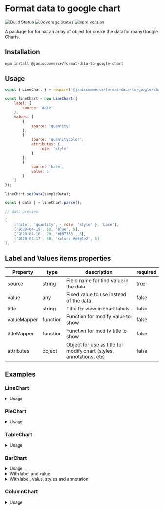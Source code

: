 # Format data to google chart

![Build Status](https://github.com/janis-commerce/format-data-to-google-chart/workflows/Build%20Status/badge.svg)
[![Coverage Status](https://coveralls.io/repos/github/janis-commerce/format-data-to-google-chart/badge.svg?branch=master)](https://coveralls.io/github/janis-commerce/format-data-to-google-chart?branch=master)
[![npm version](https://badge.fury.io/js/%40janiscommerce%2Fformat-data-to-google-chart.svg)](https://www.npmjs.com/package/@janiscommerce/format-data-to-google-chart)

A package for format an array of object for create the data for many Google Charts.

## Installation

```sh
npm install @janiscommerce/format-data-to-google-chart
```

## Usage

```js
const { LineChart } = require('@janiscommerce/format-data-to-google-chart');

const lineChart = new LineChart({
	label: {
		source: 'date'
	},
	values: [
		{
			source: 'quantity'
		},
		{
			source: 'quantityColor',
			attributes: {
				role: 'style'
			}
		},
		{
			source: 'base',
			value: 5
		}
	]
});

lineChart.setData(sampleData);

const { data } = lineChart.parse();

// data preview

[
	['date', 'quantity', { role: 'style' }, 'base'],
	['2020-04-15', 10, 'blue', 5],
	['2020-04-16', 20, '#b87333', 5],
	['2020-04-17', 60, 'color: #e5e4e2', 5]
];
```

## Label and Values items properties

| Property    | type     | description                                                         | required |
| ----------- | -------- | ------------------------------------------------------------------- | -------- |
| source      | string   | Field name for find value in the data                               | true     |
| value       | any      | Fixed value to use instead of the data                              | false    |
| title       | string   | Title for view in chart labels                                      | false    |
| valueMapper | function | Function for modify value to show                                   | false    |
| titleMapper | function | Function for modify title to show                                   | false    |
| attributes  | object   | Object for use as title for modify chart (styles, annotations, etc) | false    |

## Examples

### LineChart
<details>
	<summary> Usage </summary>

```js
const { LineChart } = require('@janiscommerce/format-data-to-google-chart');

const sampleData = [
	{
		id: 1,
		date: '2020-04-15',
		name: 'First element',
		quantity: 10,
		double: 20
	},
	{
		id: 2,
		date: '2020-04-16',
		name: 'Second element',
		quantity: 20,
		double: 40
	},
	{
		id: 3,
		date: '2020-04-17',
		name: 'Third element',
		quantity: 60,
		double: 120
	}
];

const lineChart = new LineChart({
	label: {
		source: 'date'
	},
	values: [
		{
			source: 'quantity'
		},
		{
			source: 'double'
		}
	]
});

lineChart.setData(sampleData);

const { data } = lineChart.parse();

// data preview
[
	['date', 'quantity', 'double'],
	['2020-04-15', 10, 20],
	['2020-04-16', 20, 40],
	['2020-04-17', 60, 120]
];
```
</details>

### PieChart

<details>
	<summary> Usage </summary>

```js
const { PieChart } = require('@janiscommerce/format-data-to-google-chart');

const sampleData = [
	{
		id: 1,
		name: 'First element',
		quantity: 10
	},
	{
		id: 2,
		name: 'Second element',
		quantity: 20
	},
	{
		id: 3,
		name: 'Third element',
		quantity: 60
	}
];

const pieChart = new PieChart({
	label: {
		source: 'name'
	},
	values: [
		{
			source: 'quantity'
		}
	]
});

pieChart.setData(sampleData);

const { data } = pieChart.parse();

// data preview
[
	['name', 'quantity'],
	['First element', 10],
	['Second element', 20],
	['Third element', 60]
];
```
</details>

### TableChart
<details>
	<summary> Usage </summary>

```js
const { TableChart } = require('@janiscommerce/format-data-to-google-chart');

const sampleData = [
	{
		id: 1,
		name: 'First element',
		quantity: 10
	},
	{
		id: 2,
		name: 'Second element',
		quantity: 20
	},
	{
		id: 3,
		name: 'Third element',
		quantity: 60
	}
];

const tableChart = new TableChart({
	values: [{ source: 'id' }, { source: 'name' }, { source: 'quantity' }]
});

tableChart.setData(sampleData);

const { data } = tableChart.parse();

// data preview
[
	[{ label: 'id' }, { label: 'name' }, { label: 'quantity' }],
	[1, 'First element', 10],
	[2, 'Second element', 20],
	[3, 'Third element', 60]
];
```
</details>

### BarChart
<details>
	<summary> Usage </summary>

```js
const { BarChart } = require('@janiscommerce/format-data-to-google-chart');

const sampleData = [
	{
		id: 1,
		name: 'First element',
		quantity: 10,
		color: 'red',
		key: 'A1'
	},
	{
		id: 2,
		name: 'Second element',
		quantity: 20,
		color: 'blue',
		key: 'A2'
	},
	{
		id: 3,
		name: 'Third element',
		quantity: 60,
		color: 'black',
		key: 'A3'
	}
];
```
</details>

<details>
	<summary> With label and value </summary>

```js
const barChart = new BarChart({
	label: {
		source: 'name'
	},
	values: [{ source: 'quantity' }]
});

barChart.setData(sampleData);

const { data } = barChart.parse();

// data preview
[
	['name', 'quantity'],
	['First element', 10],
	['Second element', 20],
	['Third element', 60]
];
```
</details>

<details>
	<summary> With label, value, styles and annotation </summary>

```js
const barChart = new BarChart({
	label: {
		source: 'name'
	},
	values: [
		{ source: 'quantity' },
		{
			source: 'color',
			attributes: { role: 'style' }
		},
		{
			source: 'key',
			attributes: { role: 'annotation' }
		}
	]
});

barChart.setData(sampleData);

const { data } = barChart.parse();

// data preview
[
	['name', 'quantity', { role: 'style' }, { role: 'annotation' }],
	['First element', 10, 'red', 'A1'],
	['Second element', 20, 'blue', 'A2'],
	['Third element', 60, 'black', 'A3']
];
```
</details>

### ColumnChart
<details>
	<summary> Usage </summary>

```js
const { ColumnChart } = require('@janiscommerce/format-data-to-google-chart');

const sampleData = [
	{
		id: 1,
		date: '2020-04-15',
		name: 'First element',
		quantity: 10,
		quantityColor: 'blue',
		double: 20
	},
	{
		id: 2,
		date: '2020-04-16',
		name: 'Second element',
		quantity: 20,
		quantityColor: '#b87333',
		double: 40
	},
	{
		id: 3,
		date: '2020-04-17',
		name: 'Third element',
		quantity: 60,
		quantityColor: 'color: #e5e4e2',
		double: 120
	}
];

const ColumnChart = new ColumnChart({
	label: {
		source: 'date'
	},
	values: [
		{
			source: 'quantity'
		},
		{
			source: 'quantityColor',
			attributes: { role: 'style' }
		},
		{
			source: 'double'
		}
	]
});

ColumnChart.setData(sampleData);

const { data } = ColumnChart.parse();

// data preview

[
	['date', 'quantity', { role: 'style' }, 'double'],
	['2020-04-15', 10, 'blue', 20],
	['2020-04-16', 20, '#b87333', 40],
	['2020-04-17', 60, 'color: #e5e4e2', 120]
];
```
</details>
